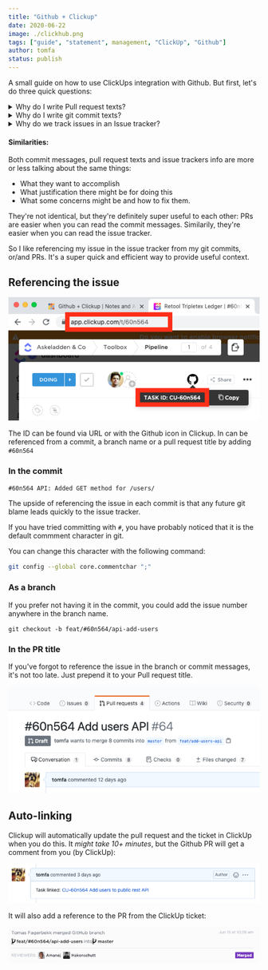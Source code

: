 ```yaml
---
title: "Github + Clickup"
date: 2020-06-22
image: ./clickhub.png
tags: ["guide", "statement", management, "ClickUp", "Github"]
author: tomfa
status: publish
---
```


A small guide on how to use ClickUps integration with Github. 
But first, let's do three quick questions:

<details>
<summary>Why do I write Pull request texts? </summary>
 
<strong>So team mates can understand what I try to accomplish, and why.</strong>

A good text saves them time by giving them an overview and justification quick.
It probably saves me time too – since there will be less questions. 

Bonus: It might come in handy next time you'll need to do something similar
(or exactly the same for a different project).

![A decent PR](./pr.png)

</details>

<details>
<summary>Why do I write git commit texts?</summary>

<strong>So team mates (and my future self) can understand what I tried to accomplish.</strong>

A good text saves the future team time: the question *Why would you X?* can be answered quickly.

![Seeing an old commit](./so-thats-why.png)

</details>

<details>
<summary>Why do we track issues in an Issue tracker?</summary>

<strong>So the team can discuss what we try to accomplish.</strong>

Why we should do them, what should we do first, or any justification for non-obvious choices. 
An issue tracker can simplify communication between the team, by making it async, and having a record of it.
</details>


#### Similarities:

Both commit messages, pull request texts and issue trackers info are more or less talking about the same things:

- What they want to accomplish
- What justification there might be for doing this
- What some concerns might be and how to fix them.

They're not identical, but they're definitely super useful to each other: 
PRs are easier when you can read the commit messages. Similarily, they're easier when you can read the issue tracker.

So I like referencing my issue in the issue tracker from my git commits, or/and PRs. 
It's a super quick and efficient way to provide useful context.

## Referencing the issue

![Image of issue id in clickup](clickup-id.png)

The ID can be found via URL or with the Github icon in Clickup. 
In can be referenced from a commit, a branch name or a pull request title by adding
`#60n564`

### In the commit
```
#60n564 API: Added GET method for /users/ 
```

The upside of referencing the issue in each commit is that any future git blame
leads quickly to the issue tracker. 

If you have tried committing with `#`, you have probably noticed
that it is the default commment character in git.

You can change this character with the following command:

```bash
git config --global core.commentchar ";"
```

### As a branch
If you prefer not having it in the commit, you could add the issue number anywhere in the branch name.

```
git checkout -b feat/#60n564/api-add-users
```

### In the PR title

If you've forgot to reference the issue in the branch or commit messages, it's not too late. 
Just prepend it to your Pull request title.

![task reference in PR title](./ref-pr-title.png)

## Auto-linking 

Clickup will automatically update the pull request and the ticket in ClickUp
when you do this. It *might take 10+ minutes*, but the Github PR will get a
comment from you (by ClickUp):

![Automatic PR comment](./clickup-github-pr-comment.png)

It will also add a reference to the PR from the ClickUp ticket:

![Clickup activity log Github reference](./clickup-activity-log.png)


